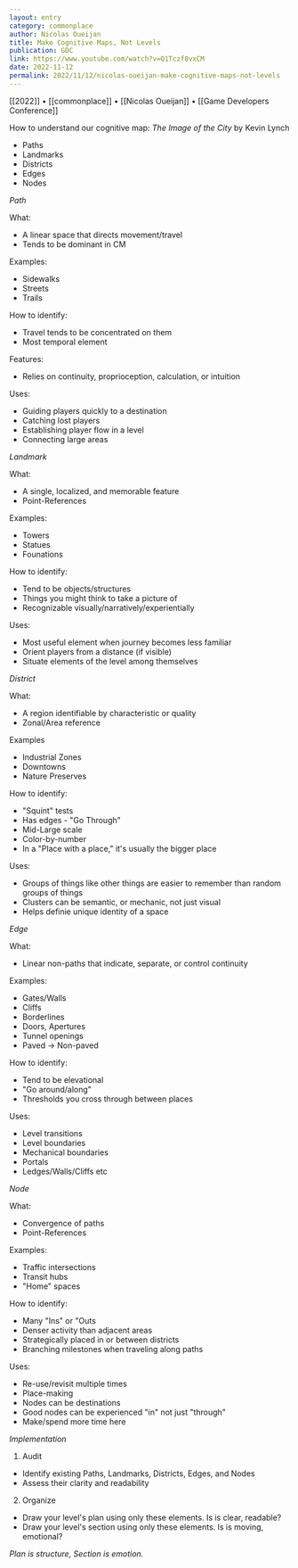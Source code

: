 ```yaml
---
layout: entry
category: commonplace
author: Nicolas Oueijan
title: Make Cognitive Maps, Not Levels
publication: GDC
link: https://www.youtube.com/watch?v=Q1Tczf8vxCM
date: 2022-11-12
permalink: 2022/11/12/nicolas-oueijan-make-cognitive-maps-not-levels
---
```


[[2022]] • [[commonplace]] • [[Nicolas Oueijan]] • [[Game Developers Conference]]

How to understand our cognitive map: <em>The Image of the City</em> by Kevin Lynch

* Paths
* Landmarks
* Districts
* Edges
* Nodes

<em>Path</em>

What:

* A linear space that directs movement/travel
* Tends to be dominant in CM

Examples:

* Sidewalks
* Streets
* Trails

How to identify:

* Travel tends to be concentrated on them
* Most temporal element

Features:

* Relies on continuity, proprioception, calculation, or intuition

Uses:

* Guiding players quickly to a destination
* Catching lost players
* Establishing player flow in a level
* Connecting large areas


<em>Landmark</em>

What:

* A single, localized, and memorable feature
* Point-References

Examples:

* Towers
* Statues
* Founations

How to identify:

* Tend to be objects/structures
* Things you might think to take a picture of
* Recognizable visually/narratively/experientially

Uses:

* Most useful element when journey becomes less familiar
* Orient players from a distance (if visible)
* Situate elements of the level among themselves


<em>District</em>

What:

* A region identifiable by characteristic or quality
* Zonal/Area reference

Examples

* Industrial Zones
* Downtowns
* Nature Preserves

How to identify:

* "Squint" tests
* Has edges - "Go Through"
* Mid-Large scale
* Color-by-number
* In a "Place with a place," it's usually the bigger place

Uses:

* Groups of things like other things are easier to remember than random groups of things
* Clusters can be semantic, or mechanic, not just visual
* Helps definie unique identity of a space


<em>Edge</em>

What:

* Linear non-paths that indicate, separate, or control continuity

Examples:

* Gates/Walls
* Cliffs
* Borderlines
* Doors, Apertures
* Tunnel openings
* Paved -> Non-paved

How to identify:

* Tend to be elevational
* "Go around/along"
* Thresholds you cross through between places

Uses:

* Level transitions
* Level boundaries
* Mechanical boundaries
* Portals
* Ledges/Walls/Cliffs etc


<em>Node</em>

What:

* Convergence of paths
* Point-References

Examples:

* Traffic intersections
* Transit hubs
* "Home" spaces

How to identify:

* Many "Ins" or "Outs
* Denser activity than adjacent areas
* Strategically placed in or between districts
* Branching milestones when traveling along paths

Uses:

* Re-use/revisit multiple times
* Place-making
* Nodes can be destinations
* Good nodes can be experienced "in" not just "through"
* Make/spend more time here


<em>Implementation</em>

1. Audit

* Identify existing Paths, Landmarks, Districts, Edges, and Nodes
* Assess their clarity and readability

2. Organize

* Draw your level's plan using only these elements. Is is clear, readable?
* Draw your level's section using only these elements. Is is moving, emotional?

<em>Plan is structure, Section is emotion.</em>